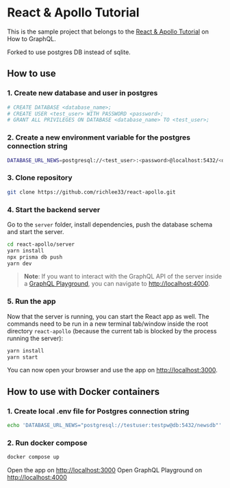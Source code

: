 # React & Apollo Tutorial

This is the sample project that belongs to the [React & Apollo Tutorial](https://www.howtographql.com/react-apollo/0-introduction/) on How to GraphQL.   

Forked to use postgres DB instead of sqlite.   

## How to use

### 1. Create new database and user in postgres   

```sh
# CREATE DATABASE <database_name>;
# CREATE USER <test_user> WITH PASSWORD <password>;
# GRANT ALL PRIVILEGES ON DATABASE <database_name> TO <test_user>;
```


### 2. Create a new environment variable for the postgres connection string

```sh
DATABASE_URL_NEWS=postgresql://<test_user>:<password>@localhost:5432/<database_name>
```


### 3. Clone repository

```sh
git clone https://github.com/richlee33/react-apollo.git
```


### 4. Start the backend server

Go to the `server` folder, install dependencies, push the database schema and start the server. 

```sh
cd react-apollo/server
yarn install
npx prisma db push
yarn dev
```

> **Note**: If you want to interact with the GraphQL API of the server inside a [GraphQL Playground](https://github.com/prisma/graphql-playground), you can navigate to [http://localhost:4000](http://localhost:4000).


### 5. Run the app

Now that the server is running, you can start the React app as well. The commands need to be run in a new terminal tab/window inside the root directory `react-apollo` (because the current tab is blocked by the process running the server):

```sh
yarn install
yarn start
```

You can now open your browser and use the app on [http://localhost:3000](http://localhost:3000).

## How to use with Docker containers

### 1. Create local .env file for Postgres connection string
```sh
echo 'DATABASE_URL_NEWS="postgresql://testuser:testpw@db:5432/newsdb"' > ./server/.env
```

### 2. Run docker compose
```sh
docker compose up
```

Open the app on [http://localhost:3000](http://localhost:3000)
Open GraphQL Playground on [http://localhost:4000](http://locahost:4000)
